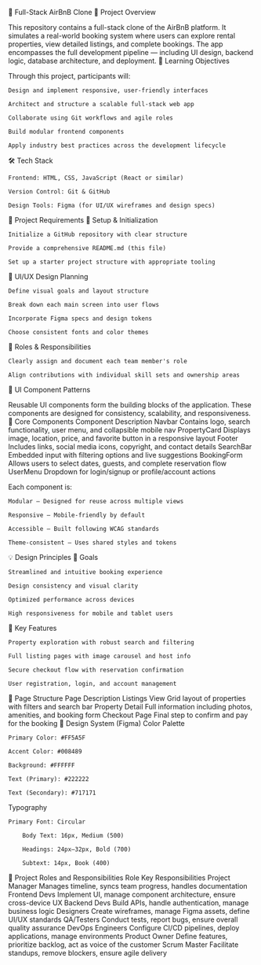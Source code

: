 🏡 Full-Stack AirBnB Clone
📌 Project Overview

This repository contains a full-stack clone of the AirBnB platform. It simulates a real-world booking system where users can explore rental properties, view detailed listings, and complete bookings. The app encompasses the full development pipeline — including UI design, backend logic, database architecture, and deployment.
🎯 Learning Objectives

Through this project, participants will:

    Design and implement responsive, user-friendly interfaces

    Architect and structure a scalable full-stack web app

    Collaborate using Git workflows and agile roles

    Build modular frontend components

    Apply industry best practices across the development lifecycle

🛠 Tech Stack

    Frontend: HTML, CSS, JavaScript (React or similar)

    Version Control: Git & GitHub

    Design Tools: Figma (for UI/UX wireframes and design specs)

🚀 Project Requirements
🧰 Setup & Initialization

    Initialize a GitHub repository with clear structure

    Provide a comprehensive README.md (this file)

    Set up a starter project structure with appropriate tooling

🎨 UI/UX Design Planning

    Define visual goals and layout structure

    Break down each main screen into user flows

    Incorporate Figma specs and design tokens

    Choose consistent fonts and color themes

👥 Roles & Responsibilities

    Clearly assign and document each team member's role

    Align contributions with individual skill sets and ownership areas

🧩 UI Component Patterns

Reusable UI components form the building blocks of the application. These components are designed for consistency, scalability, and responsiveness.
🔧 Core Components
Component	Description
Navbar	Contains logo, search functionality, user menu, and collapsible mobile nav
PropertyCard	Displays image, location, price, and favorite button in a responsive layout
Footer	Includes links, social media icons, copyright, and contact details
SearchBar	Embedded input with filtering options and live suggestions
BookingForm	Allows users to select dates, guests, and complete reservation flow
UserMenu	Dropdown for login/signup or profile/account actions

Each component is:

    Modular – Designed for reuse across multiple views

    Responsive – Mobile-friendly by default

    Accessible – Built following WCAG standards

    Theme-consistent – Uses shared styles and tokens

💡 Design Principles
🎯 Goals

    Streamlined and intuitive booking experience

    Design consistency and visual clarity

    Optimized performance across devices

    High responsiveness for mobile and tablet users

🧩 Key Features

    Property exploration with robust search and filtering

    Full listing pages with image carousel and host info

    Secure checkout flow with reservation confirmation

    User registration, login, and account management

📄 Page Structure
Page	Description
Listings View	Grid layout of properties with filters and search bar
Property Detail	Full information including photos, amenities, and booking form
Checkout Page	Final step to confirm and pay for the booking
🎨 Design System (Figma)
Color Palette

    Primary Color: #FF5A5F

    Accent Color: #008489

    Background: #FFFFFF

    Text (Primary): #222222

    Text (Secondary): #717171

Typography

    Primary Font: Circular

        Body Text: 16px, Medium (500)

        Headings: 24px–32px, Bold (700)

        Subtext: 14px, Book (400)

👥 Project Roles and Responsibilities
Role	Key Responsibilities
Project Manager	Manages timeline, syncs team progress, handles documentation
Frontend Devs	Implement UI, manage component architecture, ensure cross-device UX
Backend Devs	Build APIs, handle authentication, manage business logic
Designers	Create wireframes, manage Figma assets, define UI/UX standards
QA/Testers	Conduct tests, report bugs, ensure overall quality assurance
DevOps Engineers	Configure CI/CD pipelines, deploy applications, manage environments
Product Owner	Define features, prioritize backlog, act as voice of the customer
Scrum Master	Facilitate standups, remove blockers, ensure agile delivery